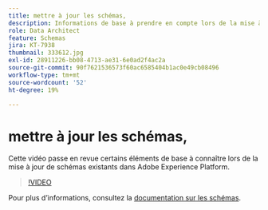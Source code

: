```yaml
---
title: mettre à jour les schémas,
description: Informations de base à prendre en compte lors de la mise à jour des schémas existants dans Adobe Experience Platform.
role: Data Architect
feature: Schemas
jira: KT-7938
thumbnail: 333612.jpg
exl-id: 28911226-bb08-4713-ae31-6e0ad2f4ac2a
source-git-commit: 90f7621536573f60ac6585404b1ac0e49cb08496
workflow-type: tm+mt
source-wordcount: '52'
ht-degree: 19%

---
```


# mettre à jour les schémas,

Cette vidéo passe en revue certains éléments de base à connaître lors de la mise à jour de schémas existants dans Adobe Experience Platform.

>[!VIDEO](https://video.tv.adobe.com/v/333612?quality=12&learn=on)

Pour plus d’informations, consultez la [documentation sur les schémas](https://experienceleague.adobe.com/docs/experience-platform/xdm/home.html?lang=fr).
